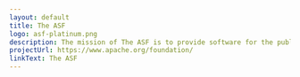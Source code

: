 ```yaml
---
layout: default
title: The ASF
logo: asf-platinum.png
description: The mission of The ASF is to provide software for the public good. They do this by providing services and support for many software project communities consisting of individuals who choose to participate in ASF activities.
projectUrl: https://www.apache.org/foundation/
linkText: The ASF
---
```

